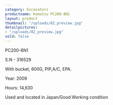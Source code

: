 ```yaml
---
category: Excavators
productname: Komatsu PC200-8N1
layout: product
thumbnail: "/uploads/82_preview.jpg"
detailpictures:
- "/uploads/82_preview.jpg"
sold: false
---
```


PC200-8N1

S.N - 316529

With bucket, 600G, PIP,A/C, EPA.

Year: 2009

Hours: 14,630&nbsp;

Used and located in Japan/Good Working condition



